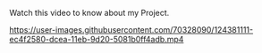 
Watch this video to know about my Project.

https://user-images.githubusercontent.com/70328090/124381111-ec4f2580-dcea-11eb-9d20-5081b0ff4adb.mp4

